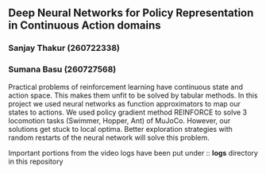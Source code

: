 ## Deep Neural Networks for Policy Representation in Continuous Action domains

### Sanjay Thakur (260722338)
### Sumana Basu (260727568)

Practical problems of reinforcement learning have continuous state and action space. This makes them unfit to be solved by tabular methods. In this project we used neural networks as function approximators to map our states to actions. We used policy gradient method REINFORCE to solve 3 locomotion tasks (Swimmer, Hopper, Ant) of MuJoCo. However, our solutions get stuck to local optima. Better exploration strategies with random restarts of the neural network will solve this problem.

Important portions from the video logs have been put under :: **logs** directory in this repository
